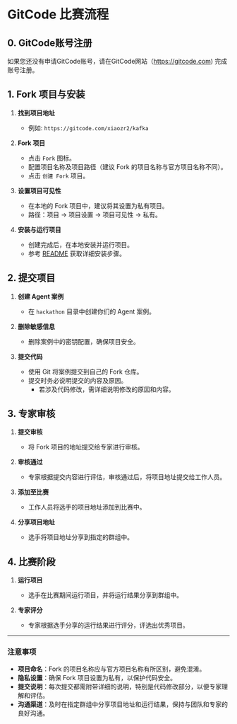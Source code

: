 # GitCode 比赛流程

## 0. GitCode账号注册

如果您还没有申请GitCode账号，请在GitCode网站（https://gitcode.com) 完成账号注册。

## 1. Fork 项目与安装

1. **找到项目地址**
   - 例如: `https://gitcode.com/xiaozr2/kafka`

2. **Fork 项目**
   - 点击 `Fork` 图标。
   - 配置项目名称及项目路径（建议 Fork 的项目名称与官方项目名称不同）。
   - 点击 `创建 Fork` 项目。

3. **设置项目可见性**
   - 在本地的 Fork 项目中，建议将其设置为私有项目。
   - 路径：项目 → 项目设置 → 项目可见性 → 私有。

4. **安装与运行项目**
   - 创建完成后，在本地安装并运行项目。
   - 参考 [README](../../README.md) 获取详细安装步骤。

## 2. 提交项目

1. **创建 Agent 案例**
   - 在 `hackathon` 目录中创建你们的 Agent 案例。

2. **删除敏感信息**
   - 删除案例中的密钥配置，确保项目安全。

3. **提交代码**
   - 使用 Git 将案例提交到自己的 Fork 仓库。
   - 提交时务必说明提交的内容及原因。
     - 若涉及代码修改，需详细说明修改的原因和内容。

## 3. 专家审核

1. **提交审核**
   - 将 Fork 项目的地址提交给专家进行审核。

2. **审核通过**
   - 专家根据提交内容进行评估，审核通过后，将项目地址提交给工作人员。

3. **添加至比赛**
   - 工作人员将选手的项目地址添加到比赛中。

4. **分享项目地址**
   - 选手将项目地址分享到指定的群组中。

## 4. 比赛阶段

1. **运行项目**
   - 选手在比赛期间运行项目，并将运行结果分享到群组中。

2. **专家评分**
   - 专家根据选手分享的运行结果进行评分，评选出优秀项目。

---

### 注意事项

- **项目命名**：Fork 的项目名称应与官方项目名称有所区别，避免混淆。
- **隐私设置**：确保 Fork 项目设置为私有，以保护代码安全。
- **提交说明**：每次提交都需附带详细的说明，特别是代码修改部分，以便专家理解和评估。
- **沟通渠道**：及时在指定群组中分享项目地址和运行结果，保持与团队和专家的良好沟通。

